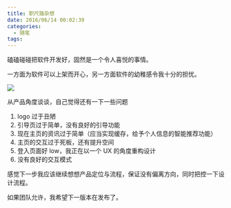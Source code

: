 ```yaml
---
title: 职尺路杂想
date: 2016/06/14 00:02:39
categories:
  - 随笔
tags:
---
```


磕磕碰碰把软件开发好，固然是一个令人喜悦的事情。

一方面为软件可以上架而开心，另一方面软件的幼稚感令我十分的担忧。

![](http://pics.naaln.com/blog/2019-01-14-60812.jpg-basicBlog)

从产品角度谈谈，自己觉得还有一下一些问题

1. logo 过于丑陋
2. 引导页过于简单，没有良好的引导功能
3. 现在主页的资讯过于简单（应当实现缓存，给予个人信息的智能推荐功能）
4. 主页的交互过于死板，还有提升空间
5. 登入页面好 low，我正在以一个 UX 的角度重构设计
6. 没有良好的交互模式

感觉下一步我应该继续想想产品定位与流程，保证没有偏离方向，同时把控一下设计流程。

如果团队允许，我希望下一版本在发布了。
